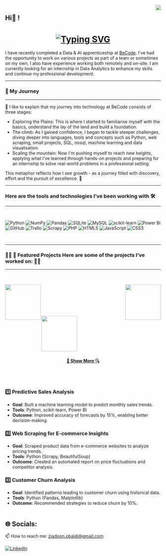 <img align="right" src="https://visitor-badge.laobi.icu/badge?page_id=zumrudu-anka.zumrudu-anka">

<h2>Hi👋 !</h2>
<h1 align="center">
 <a href="https://git.io/typing-svg"><img src="https://readme-typing-svg.herokuapp.com?font=Fira+Code&duration=2500&pause=10&color=0AF727&background=01041B&random=true&width=435&lines=Hello+it's+Ziadoon;Junior+Data+science;Looking+for+internship+%3AD" alt="Typing SVG" /></a>
</h1>

I have recently completed a Data & AI apprenticeship at [BeCode](https://becode.org/all-trainings/pedagogical-framework-ai-data-science/). I've had the opportunity to work on various projects as part of a team or sometimes on my own, I also have experience working both remotely and on-site. I am currently looking for an internship in Data Analytics to enhance my skills and continue my professional development.

<hr>

### 🌟 My Journey
<hr>
🚀 I like to explain that my journey into technology at BeCode consists of three stages:

- Exploring the Plains: This is where I started to familiarise myself with the basics, understand the lay of the land and build a foundation.
- The climb: As I gained confidence, I began to tackle steeper challenges, diving deeper into languages, tools and concepts such as Python, web scraping, small projects, SQL, nosql, machine learning and data visualisation.
- Scaling the mountain: Now I'm pushing myself to reach new heights, applying what I've learned through hands-on projects and preparing for an internship to solve real-world problems in a professional setting.

This metaphor reflects how I see growth - as a journey filled with discovery, effort and the pursuit of excellence. 🌟
<br/>
<hr>

### Here are the tools and technologies I’ve been working with 🛠️
<hr><br/>


![Python](https://img.shields.io/badge/python-3670A0?style=for-the-badge&logo=python&logoColor=ffdd54)
![NumPy](https://img.shields.io/badge/numpy-%23013243.svg?style=for-the-badge&logo=numpy&logoColor=white)
![Pandas](https://img.shields.io/badge/pandas-%23150458.svg?style=for-the-badge&logo=pandas&logoColor=white)
![SQLite](https://img.shields.io/badge/sqlite-%2307405e.svg?style=for-the-badge&logo=sqlite&logoColor=white)
![MySQL](https://img.shields.io/badge/mysql-4479A1.svg?style=for-the-badge&logo=mysql&logoColor=white)
![scikit-learn](https://img.shields.io/badge/scikit--learn-%23F7931E.svg?style=for-the-badge&logo=scikit-learn&logoColor=white)
![Power Bi](https://img.shields.io/badge/power_bi-F2C811?style=for-the-badge&logo=powerbi&logoColor=black)
![GitHub](https://img.shields.io/badge/github-%23121011.svg?style=for-the-badge&logo=github&logoColor=white)
![Trello](https://img.shields.io/badge/Trello-%23026AA7.svg?style=for-the-badge&logo=Trello&logoColor=white)
![Scrapy](https://img.shields.io/badge/scrapy-%2360a839.svg?style=for-the-badge&logo=scrapy&logoColor=d1d2d3)
![PHP](https://img.shields.io/badge/php-%23777BB4.svg?style=for-the-badge&logo=php&logoColor=white)
![HTML5](https://img.shields.io/badge/html5-%23E34F26.svg?style=for-the-badge&logo=html5&logoColor=white)
![JavaScript](https://img.shields.io/badge/javascript-%23323330.svg?style=for-the-badge&logo=javascript&logoColor=%23F7DF1E)
	![CSS3](https://img.shields.io/badge/css3-%231572B6.svg?style=for-the-badge&logo=css3&logoColor=white)



<br>
<hr>

### 👨‍💻 📂 Featured Projects Here are some of the projects I’ve worked on: 👨‍💻
<hr>
<br><br/>
<div width="100%" align="center">
  <a align="left" href="https://github.com/zumrudu-anka/Algorithms" title="Algorithms"><img align="left" height="115" src="https://github-readme-stats.vercel.app/api/pin/?username=ziadoonAlobaidi&repo=zaid-immoscraper&theme=react&border_radius=10"></a><a align="right" href="https://github.com/zumrudu-anka/DataStructures" title="Data Structures"><img align="right" height="115" src="https://github-readme-stats.vercel.app/api/pin/?username=ziadoonAlobaidi&repo=BelgianLeaugePrediction&theme=react&border_radius=10"></a>
</div>
<br/><br/><br/><br/><br/><br/>
<div width="100%" align="center">
  <a align="left" href="https://github.com/ziadoonAlobaidi/immoMeZgZd" title="Turkce-Heceleme-CPP"><img align="left" height="115" src="https://github-readme-stats.vercel.app/api/pin/?username=ziadoonAlobaidi&repo=immoMeZgZd&theme=react&border_radius=10"></a>

</div>





<br/><br/><br/><br/><br/><br/>

<h4 align="center">
  <a href="https://github.com/zumrudu-anka?tab=repositories" title="Show Repositories">🔎 Show More 🔍</a>
</h4>


<br/>
<br/>


### 1️⃣ **Predictive Sales Analysis**
- **Goal**: Built a machine learning model to predict monthly sales trends.
- **Tools**: Python, scikit-learn, Power BI
- **Outcome**: Improved accuracy of forecasts by 15%, enabling better decision-making.

### 2️⃣ **Web Scraping for E-commerce Insights**
- **Goal**: Scraped product data from e-commerce websites to analyze pricing trends.
- **Tools**: Python (Scrapy, BeautifulSoup)
- **Outcome**: Created an automated report on price fluctuations and competitor analysis.

### 3️⃣ **Customer Churn Analysis**
- **Goal**: Identified patterns leading to customer churn using historical data.
- **Tools**: Python (Pandas, Matplotlib)
- **Outcome**: Recommended strategies to reduce churn by 10%.
<br/><br/>
## 🌐 Socials:

  📫 How to reach me: <a href="mailto: ziadoon.obaidi@gmail.com">ziadoon.obaidi@gmail.com</a>
<br/><br/>
  [![LinkedIn](https://img.shields.io/badge/LinkedIn-%230077B5.svg?logo=linkedin&logoColor=white)](https://www.linkedin.com/in/ziadoon-alobaidi/)
